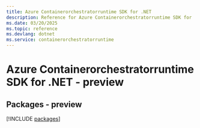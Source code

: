 ```yaml
---
title: Azure Containerorchestratorruntime SDK for .NET
description: Reference for Azure Containerorchestratorruntime SDK for .NET
ms.date: 03/20/2025
ms.topic: reference
ms.devlang: dotnet
ms.service: containerorchestratorruntime
---
```

# Azure Containerorchestratorruntime SDK for .NET - preview
## Packages - preview
[!INCLUDE [packages](containerorchestratorruntime-index.md)]